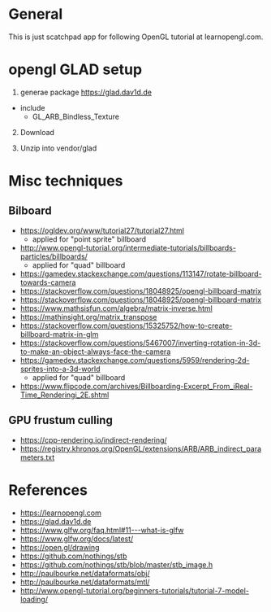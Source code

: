 
# General

This is just scatchpad app for following OpenGL tutorial at learnopengl.com.

# opengl GLAD setup

1) generae package
https://glad.dav1d.de

- include
  * GL_ARB_Bindless_Texture

2) Download

3) Unzip into vendor/glad

# Misc techniques

## Bilboard

- https://ogldev.org/www/tutorial27/tutorial27.html
  * applied for "point sprite" billboard
- http://www.opengl-tutorial.org/intermediate-tutorials/billboards-particles/billboards/
  * applied for "quad" billboard
- https://gamedev.stackexchange.com/questions/113147/rotate-billboard-towards-camera
- https://stackoverflow.com/questions/18048925/opengl-billboard-matrix
- https://stackoverflow.com/questions/18048925/opengl-billboard-matrix
- https://www.mathsisfun.com/algebra/matrix-inverse.html
- https://mathinsight.org/matrix_transpose
- https://stackoverflow.com/questions/15325752/how-to-create-billboard-matrix-in-glm
- https://stackoverflow.com/questions/5467007/inverting-rotation-in-3d-to-make-an-object-always-face-the-camera
- https://gamedev.stackexchange.com/questions/5959/rendering-2d-sprites-into-a-3d-world
  * applied for "quad" billboard
- https://www.flipcode.com/archives/Billboarding-Excerpt_From_iReal-Time_Renderingi_2E.shtml

## GPU frustum culling
- https://cpp-rendering.io/indirect-rendering/
- https://registry.khronos.org/OpenGL/extensions/ARB/ARB_indirect_parameters.txt


# References

- https://learnopengl.com
- https://glad.dav1d.de
- https://www.glfw.org/faq.html#11---what-is-glfw
- https://www.glfw.org/docs/latest/
- https://open.gl/drawing
- https://github.com/nothings/stb
- https://github.com/nothings/stb/blob/master/stb_image.h
- http://paulbourke.net/dataformats/obj/
- http://paulbourke.net/dataformats/mtl/
- http://www.opengl-tutorial.org/beginners-tutorials/tutorial-7-model-loading/
